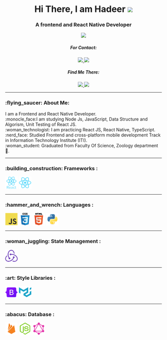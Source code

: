 <div id="header" align="center">
  <h1>
    Hi There, I am Hadeer 
    <img src="https://media.giphy.com/media/hvRJCLFzcasrR4ia7z/giphy.gif" width="30px"/>
    <h3>A frontend and React Native Developer</h3>
  </h1>
  </h1>
  <img src="https://media.giphy.com/media/vLlpbDafjgHystuJ0a/giphy.gif" width="100"/>
  <h5>For Contact:</h5>
  <div id="contactMebadges">
    <a href="https://www.linkedin.com/in/hadeer-essam-03000b198/">
      <img src="https://img.shields.io/badge/LinkedIn-blue?style=for-the-badge&logo=Linkedin&logoColor=white"/>
    </a>
    <a href="hadeeressam21@gmail.com">
      <img src="https://img.shields.io/badge/Gmail-red?style=for-the-badge&logo=Gmail&logoColor=white"/>
    </a>
  </div>
  <h5>Find Me There:</h5>
  <div id="findMeBadges">
    <a href="https://twitter.com/HadeerEssamKh">
      <img src="https://img.shields.io/badge/Twitter-blue?style=for-the-badge&logo=Twitter&logoColor=white"/>
    </a>
    <a href="https://leetcode.com/hadeeressam21/">
      <img src="https://img.shields.io/badge/Leetcode-orange?style=for-the-badge&logo=LeetCode&logoColor=black"/>
    </a>
  </div>
  
  ---
  
  <div id="aboutMe" align="left">
  <h3>
    :flying_saucer: About Me:
  </h3>
  <div>I am a Frontend and React Native Developer.</div>
        <div>:monocle_face:I am studying Node Js, JavaScript, Data Structure and Algorism, Unit Testing of React JS.</div>
        <div>:woman_technologist: I am practicing React JS, React Native, TypeScript. </div> 
        <div>:nerd_face: Studied Frontend and cross-platform mobile development Track in Information Technology Institute (ITI).</div>
        <div>:woman_student: Graduated from Faculty Of Science, Zoology department🐇.</div>
  </div>
  
  ---
  
  <div id="Frameworks" align="left">
    <h3 textDecoration="underline">
      :building_construction: Frameworks :
     </h3>
    <div id="FramworksImages">
      <img src="https://github.com/devicons/devicon/blob/master/icons/react/react-original-wordmark.svg" alt="ReactJS" title="React JS" width="40" height="40"/>
      <img src="https://github.com/devicons/devicon/blob/master/icons/react/react-original.svg" alt="ReactNative" title="React Native" width="40" height="40"/>
    </div>
  <div>
  
  ---
  
  <div id="Languages" align="left">
    <h3> :hammer_and_wrench: Languages : </h3>
    <div id="LanguagesImages">
      <img src="https://github.com/devicons/devicon/blob/master/icons/javascript/javascript-original.svg" alt="JavaScript" title="JS" width="40" height="40"/>
      <img src="https://github.com/devicons/devicon/blob/master/icons/css3/css3-original-wordmark.svg" alt="CSS3" title="CSS" width="40" height="40"/>
      <img src="https://github.com/devicons/devicon/blob/master/icons/html5/html5-original-wordmark.svg" alt="HTML5" title="HTML" width="40" height="40"/>
      <img src="https://github.com/devicons/devicon/blob/master/icons/python/python-original.svg" alt="Python" title="Python" width="40" height="40"/>
    </div>
  <div>
  
  ---
  
  <div id="StateManagement" align="left">
    <h3> :woman_juggling: State Management : </h3>
    <div id="StateManagementImages">
      <img src="https://github.com/devicons/devicon/blob/master/icons/redux/redux-original.svg" alt="Redux/toolkit" title="Redux/toolkit" width="40" height="40"/>
    </div>
  <div>
  
  ---
  
  <div id="Style Library" align="left">
    <h3>:art: Style Libraries :</h3>
    <div id="StyleLibraryImages">
      <img src="https://github.com/devicons/devicon/blob/master/icons/bootstrap/bootstrap-original.svg" alt="Bootstrap" title="Bootstrap" width="40" height="40"/>
      <img src="https://github.com/devicons/devicon/blob/master/icons/materialui/materialui-plain.svg" alt="material ui" title="Material UI" width="40" height="40"/>
    </div>
  </div>
  
  ---
  
 <div id="Database" align="left">
   <h3> :abacus: Database : </h3>
    <div id="DatabaseImages">
      <img src="https://github.com/devicons/devicon/blob/master/icons/firebase/firebase-plain.svg" alt="firebase" title="Firebase" width="40" height="40"/>
      <img src="https://github.com/devicons/devicon/blob/master/icons/nodejs/nodejs-original.svg" alt="Node JS" title="Node JS" width="40" height="40" margin="17"/>
      <img src="https://github.com/devicons/devicon/blob/master/icons/graphql/graphql-plain.svg" alt="GraphQL" title="GraphQL" width="40" height="40"/>
    </div>
  </div>
</div>

